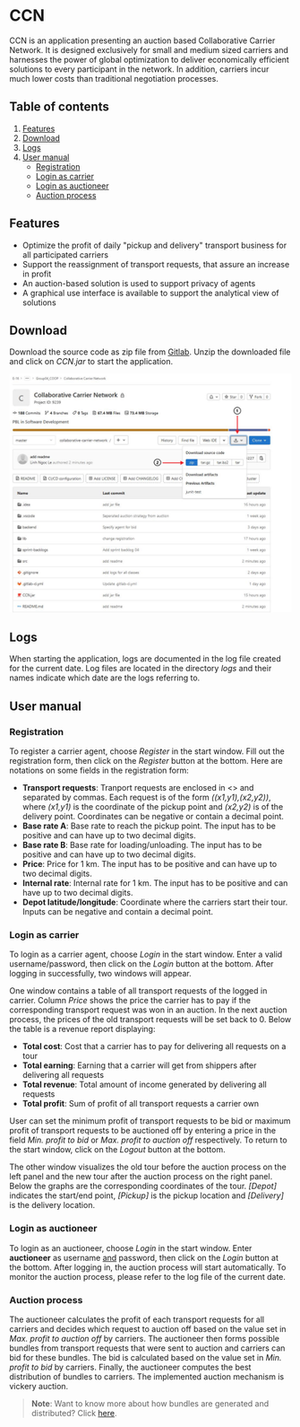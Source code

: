 # CCN

CCN is an application presenting an auction based Collaborative Carrier Network. It is designed exclusively for small 
and medium sized carriers and harnesses the power of global optimization to deliver economically efficient solutions to
every participant in the network. In addition, carriers incur much lower costs than traditional negotiation processes.

## Table of contents

1. [Features](#features)
2. [Download](#download)
3. [Logs](#logs)
4. [User manual](#user-manual)
   - [Registration](#registration)
   - [Login as carrier](#login-as-carrier)
   - [Login as auctioneer](#login-as-auctioneer)
   - [Auction process](#auction-process)


## Features

- Optimize the profit of daily "pickup and delivery" transport business for all participated carriers
- Support the reassignment of transport requests, that assure an increase in profit
- An auction-based solution is used to support privacy of agents
- A graphical use interface is available to support the analytical view of solutions

## Download

Download the source code as zip file from [Gitlab](https://collaborating.tuhh.de/e16/courses/software-development/ss22/group04_coop/collaborative-carrier-network).
Unzip the downloaded file and click on _CCN.jar_ to start the application.

![Download instruction](src/main/resources/download.png?raw=true "download-instruction")

## Logs
When starting the application, logs are documented in the log file created for the current date. Log files are located
in the directory _logs_ and their names indicate which date are the logs referring to.

## User manual

### Registration

To register a carrier agent, choose _Register_ in the start window. Fill out the registration form, then click on the
_Register_ button at the bottom. Here are notations on some fields in the registration form:
- **Transport requests**: Tranport requests are enclosed in <> and separated by commas. Each request is of the form _((x1,y1),(x2,y2))_, where _(x1,y1)_ is the coordinate of the pickup point and _(x2,y2)_ is of the delivery point. Coordinates can be negative or contain a decimal point.
- **Base rate A**: Base rate to reach the pickup point. The input has to be positive and can have up to two decimal digits.
- **Base rate B**: Base rate for loading/unloading. The input has to be positive and can have up to two decimal digits.
- **Price**: Price for 1 km. The input has to be positive and can have up to two decimal digits.
- **Internal rate**: Internal rate for 1 km. The input has to be positive and can have up to two decimal digits.
- **Depot latitude/longitude**: Coordinate where the carriers start their tour. Inputs can be negative and contain a decimal point.

### Login as carrier

To login as a carrier agent, choose _Login_ in the start window. Enter a valid username/password, then click on the
_Login_ button at the bottom. After logging in successfully, two windows will appear.

One window contains a table of all transport requests of the logged in carrier. Column _Price_ shows the price the 
carrier has to pay if the corresponding transport request was won in an auction. In the next auction process, the prices
of the old transport requests will be set back to 0. Below the table is a revenue report displaying:

- **Total cost**: Cost that a carrier has to pay for delivering all requests on a tour
- **Total earning**: Earning that a carrier will get from shippers after delivering all requests
- **Total revenue**: Total amount of income generated by delivering all requests
- **Total profit**: Sum of profit of all transport requests a carrier own

User can set the minimum profit of transport requests to be bid or maximum profit of transport requests to be auctioned 
off by entering a price in the field _Min. profit to bid_ or _Max. profit to auction off_ respectively. To return to the
start window, click on the _Logout_ button at the bottom.

The other window visualizes the old tour before the auction process on the left panel and the new tour after the auction
process on the right panel. Below the graphs are the corresponding coordinates of the tour. _[Depot]_ indicates the 
start/end point, _[Pickup]_ is the pickup location and _[Delivery]_ is the delivery location.

### Login as auctioneer

To login as an auctioneer, choose _Login_ in the start window. Enter **auctioneer** as username <ins>and</ins> password, 
then click on the _Login_ button at the bottom. After logging in, the auction process will start automatically. To
monitor the auction process, please refer to the log file of the current date.

### Auction process

The auctioneer calculates the profit of each transport requests for all carriers and decides which request to auction
off based on the value set in _Max. profit to auction off_ by carriers. The auctioneer then forms possible bundles from
transport requests that were sent to auction and carriers can bid for these bundles. The bid is calculated based on the
value set in _Min. profit to bid_ by carriers. Finally, the auctioneer computes the best distribution of bundles to
carriers. The implemented auction mechanism is vickery auction.

> <b>Note</b>: Want to know more about how bundles are generated and distributed? Click [here](Bundle.md).


